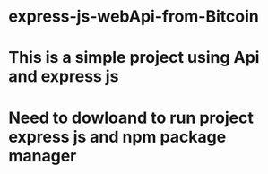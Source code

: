 # express-js-webApi-from-Bitcoin
# This is a simple project using Api and express js
# Need to dowloand to run project express js and npm package manager
